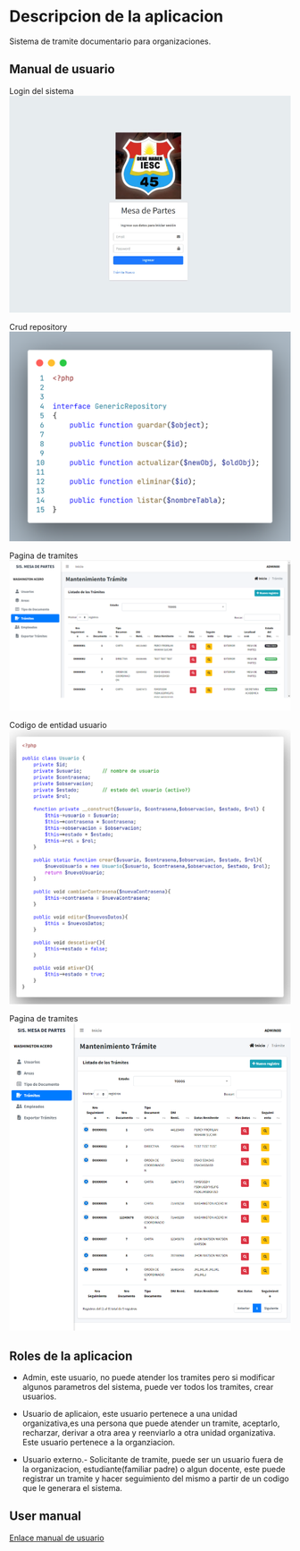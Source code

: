 # Descripcion de la aplicacion
Sistema de tramite documentario para organizaciones.


## Manual de usuario


<!-- ![Login del sistema](/images/manual_usuario.pdf "Login del sistema") -->

<object data="/blog/images/xxx.pdf" type="application/pdf" width="100%"> 
</object>


Login del sistema
![Login del sistema](/images/login.png "Login del sistema")

Crud repository
![Login del sistema](/images/crud_repository.png)

Pagina de tramites
![Login del sistema](/images/pagina_tramites.png)

Codigo de entidad usuario
![Login del sistema](/images/usuario_code.png)

Pagina de tramites
![Login del sistema](/images/screencapture-miptel-SistemaMesaPartes-Vista-index-php-2022-06-16-11_50_00.png)
## Roles de la aplicacion
- Admin, este usuario, no puede atender los tramites pero si modificar algunos parametros del sistema, puede ver todos los tramites, crear usuarios.

- Usuario de aplicaion, este usuario pertenece a una unidad organizativa,es una persona que puede atender un tramite, aceptarlo, recharzar, derivar a otra area y reenviarlo a otra unidad organizativa. Este usuario pertenece a la organziacion.
- Usuario externo.- Solicitante de tramite, puede ser un usuario fuera de la organizacion, estudiante(familiar padre) o algun docente, este puede registrar un tramite y hacer seguimiento del mismo a partir de un codigo que le generara el sistema.




## User manual

[Enlace manual de usuario](https://docs.google.com/document/d/1iG2Xh19XLctzeeJ8gYnJ0RNOKaGPz5BihmtzQOWzpaU/edit?usp=sharing
)

<!-- # Code explain
- Test, estructura de caprtetas y las clase principales y su breve explicacion. -->


